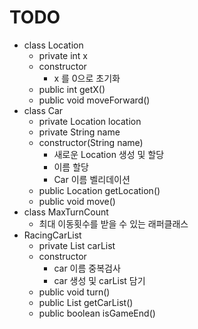 # TODO
- class Location
  - private int x
  - constructor
    - x 를 0으로 초기화
  - public int getX()
  - public void moveForward()
- class Car
  - private Location location
  - private String name
  - constructor(String name)
    - 새로운 Location 생성 및 할당
    - 이름 할당
    - Car 이름 벨리데이션
  - public Location getLocation()
  - public void move()
- class MaxTurnCount
  - 최대 이동횟수를 받을 수 있는 래퍼클래스
- RacingCarList
  - private List<Car> carList
  - constructor
    - car 이름 중복검사
    - car 생성 및 carList 담기 
  - public void turn()
  - public List<Car> getCarList()
  - public boolean isGameEnd()